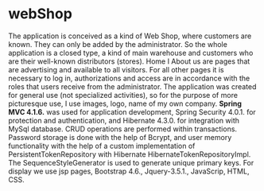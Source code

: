 # webShop
The application is conceived as a kind of Web Shop, where customers are known. They can only be added by the administrator. So the whole application is a closed type, a kind of main warehouse and customers who are their well-known distributors (stores). Home I About us are pages that are advertising and available to all visitors. For all other pages it is necessary to log in, authorizations and access are in accordance with the roles that users receive from the administrator. The application was created for general use (not specialized activities), so for the purpose of more picturesque use, I use images, logo, name of my own company. <strong>Spring MVC 4.1.6.</strong> was used for application development, Spring Security 4.0.1. for protection and authentication, and Hibernate 4.3.0. for integration with MySql database. CRUD operations are performed within transactions. Password storage is done with the help of Bcrypt, and user memory functionality with the help of a custom implementation of PersistentTokenRepository with Hibernate HibernateTokenRepositoryImpl. The SequenceStyleGenerator is used to generate unique primary keys. For display we use jsp pages, Bootstrap 4.6., Jquery-3.5.1., JavaScrip, HTML, CSS.
